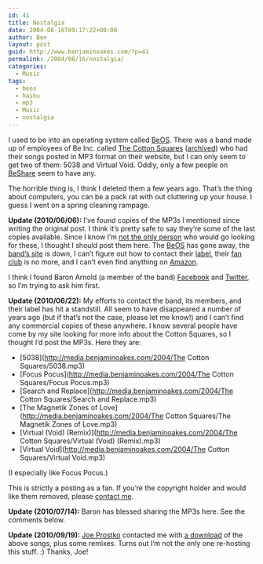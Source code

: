 ```yaml
---
id: 41
title: Nostalgia
date: 2004-08-16T09:17:22+00:00
author: Ben
layout: post
guid: http://www.benjaminoakes.com/?p=41
permalink: /2004/08/16/nostalgia/
categories:
  - Music
tags:
  - beos
  - haiku
  - mp3
  - Music
  - nostalgia
---
```

I used to be into an operating system called [BeOS](http://www.bebits.com/app/2680). There was a band made up of employees of Be Inc. called [The Cotton Squares](http://www.cottonsquares.com) ([archived](http://web.archive.org/web/20010202025600/http://www.cottonsquares.com/)) who had their songs posted in MP3 format on their website, but I can only seem to get two of them: 5038 and Virtual Void. Oddly, only a few people on [BeShare](http://www.bebits.com/app/1330) seem to have any. 

The horrible thing is, I think I deleted them a few years ago. That&#8217;s the thing about computers, you can be a pack rat with out cluttering up your house. I guess I went on a spring cleaning rampage. 

**Update (2010/06/06):** I&#8217;ve found copies of the MP3s I mentioned since writing the original post. I think it&#8217;s pretty safe to say they&#8217;re some of the last copies available. Since I know I&#8217;m [not the only person](http://www.haiku-os.org/) who would go looking for these, I thought I should post them here. The [BeOS](http://www.beincorporated.com/) has gone away, the [band&#8217;s site](http://www.cottonsquares.com/) is down, I can&#8217;t figure out how to contact their [label](http://www.catastropherecords.com/), their [fan club](http://www.geocities.com/SunsetStrip/Scene/7025/csmusic.html) is no more, and I can&#8217;t even find anything on [Amazon](http://www.amazon.com/s/ref=nb_sb_noss?url=search-alias%3Dpopular&field-keywords=cotton+squares&x=24&y=23).
  
I think I found Baron Arnold (a member of the band) [Facebook](http://www.facebook.com/people/Baron-Arnold/521456754) and [Twitter](http://www.twitter.com/catrec), so I&#8217;m trying to ask him first. 

**Update (2010/06/22):** My efforts to contact the band, its members, and their label has hit a standstill. All seem to have disappeared a number of years ago (but if that&#8217;s not the case, please let me know!) and I can&#8217;t find any commercial copies of these anywhere. I know several people have come by my site looking for more info about the Cotton Squares, so I thought I&#8217;d post the MP3s. Here they are:

  * [5038](http://media.benjaminoakes.com/2004/The Cotton Squares/5038.mp3)
  * [Focus Pocus](http://media.benjaminoakes.com/2004/The Cotton Squares/Focus Pocus.mp3)
  * [Search and Replace](http://media.benjaminoakes.com/2004/The Cotton Squares/Search and Replace.mp3)
  * [The Magnetik Zones of Love](http://media.benjaminoakes.com/2004/The Cotton Squares/The Magnetik Zones of Love.mp3)
  * [Virtual (Void) (Remix)](http://media.benjaminoakes.com/2004/The Cotton Squares/Virtual (Void) (Remix).mp3)
  * [Virtual Void](http://media.benjaminoakes.com/2004/The Cotton Squares/Virtual Void.mp3)

(I especially like Focus Pocus.) 

This is strictly a posting as a fan. If you&#8217;re the copyright holder and would like them removed, please [contact me](/contact/).

**Update (2010/07/14):** Baron has blessed sharing the MP3s here. See the comments below.

**Update (2010/09/19):** [Joe Prostko](http://joeprostko.com/) contacted me with [a download](http://joeprostko.com/beos/cotton_squares.zip) of the above songs, plus some remixes. Turns out I&#8217;m not the only one re-hosting this stuff. :) Thanks, Joe!
